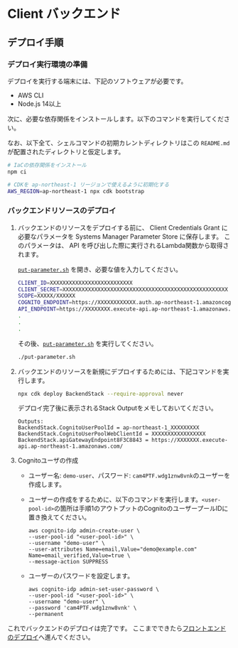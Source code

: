 # Client バックエンド

## デプロイ手順

### デプロイ実行環境の準備

デプロイを実行する端末には、下記のソフトウェアが必要です。

* AWS CLI
* Node.js 14以上

次に、必要な依存関係をインストールします。以下のコマンドを実行してください。

なお、以下全て、シェルコマンドの初期カレントディレクトリはこの `README.md` が配置されたディレクトリと仮定します。

```sh
# IaCの依存関係をインストール
npm ci

# CDKを ap-northeast-1 リージョンで使えるように初期化する
AWS_REGION=ap-northeast-1 npx cdk bootstrap
```

### バックエンドリソースのデプロイ

1. バックエンドのリソースをデプロイする前に、 Client Credentials Grant に必要なパラメータを Systems Manager Parameter Store に保存します。
このパラメータは、 API を呼び出した際に実行されるLambda関数から取得されます。

    [`put-parameter.sh`](./put-parameter.sh) を開き、必要な値を入力してください。

    ```sh
    CLIENT_ID=XXXXXXXXXXXXXXXXXXXXXXXXXX
    CLIENT_SECRET=XXXXXXXXXXXXXXXXXXXXXXXXXXXXXXXXXXXXXXXXXXXXXXXXXXXX
    SCOPE=XXXXX/XXXXXX
    COGNITO_ENDPOINT=https://XXXXXXXXXXXX.auth.ap-northeast-1.amazoncognito.com/oauth2/token
    API_ENDPOINT=https://XXXXXXXX.execute-api.ap-northeast-1.amazonaws.com
    .
    .
    .
    ```

    その後、[`put-parameter.sh`](./put-parameter.sh) を実行してください。

    ```sh
    ./put-parameter.sh
    ```

1. バックエンドのリソースを新規にデプロイするためには、下記コマンドを実行します。

    ```sh
    npx cdk deploy BackendStack --require-approval never
    ```

    デプロイ完了後に表示されるStack Outputをメモしておいてください。

    ```shell
    Outputs:
    BackendStack.CognitoUserPoolId = ap-northeast-1_XXXXXXXXX
    BackendStack.CognitoUserPoolWebClientId = XXXXXXXXXXXXXXXXX
    BackendStack.apiGatewayEndpoint8F3C8843 = https://XXXXXXX.execute-api.ap-northeast-1.amazonaws.com/
    ```

1. Cognitoユーザの作成

    - ユーザー名: `demo-user`、パスワード: `cam4PTF.wdg1znw8vnk`のユーザーを作成します。
    - ユーザーの作成をするために、以下のコマンドを実行します。`<user-pool-id>`の箇所は手順1のアウトプットのCognitoのユーザープールIDに置き換えてください。

        ```shell
        aws cognito-idp admin-create-user \
        --user-pool-id "<user-pool-id>" \
        --username "demo-user" \
        --user-attributes Name=email,Value="demo@example.com" Name=email_verified,Value=true \
        --message-action SUPPRESS
        ```

    - ユーザーのパスワードを設定します。

        ```shell
        aws cognito-idp admin-set-user-password \
        --user-pool-id "<user-pool-id>" \
        --username "demo-user" \
        --password 'cam4PTF.wdg1znw8vnk' \
        --permanent
        ```

これでバックエンドのデプロイは完了です。
ここまでできたら[フロントエンドのデプロイ](../frontend/README.md)へ進んでください。
